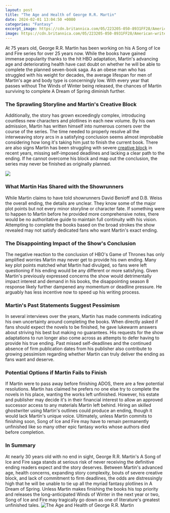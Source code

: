 ```yaml
---
layout: post
title: "The Age and Health of George R.R. Martin"
date: 2024-02-01 13:04:50 +0000
categories: "Fantasy"
excerpt_image: https://cdn.britannica.com/05/223205-050-8931FF28/American-writer-George-RR-Martin-2011.jpg
image: https://cdn.britannica.com/05/223205-050-8931FF28/American-writer-George-RR-Martin-2011.jpg
---
```


At 75 years old, George R.R. Martin has been working on his A Song of Ice and Fire series for over 25 years now. While the books have gained immense popularity thanks to the hit HBO adaptation, Martin's advancing age and deteriorating health have cast doubt on whether he will be able to complete the planned seven-book saga. As an obese man who has struggled with his weight for decades, the average lifespan for men of Martin's age and body type is concerningly low. With every year that passes without The Winds of Winter being released, the chances of Martin surviving to complete A Dream of Spring diminish further.
### The Sprawling Storyline and Martin's Creative Block  
Additionally, the story has grown exceedingly complex, introducing countless new characters and plotlines in each new volume. By his own admission, Martin has written himself into numerous corners over the course of the series. The time needed to properly resolve all the interweaving story arcs in a satisfying conclusion seems almost improbable considering how long it's taking him just to finish the current book. There are also signs Martin has been struggling with severe [creative block](https://yt.io.vn/collection/alejos) in recent years, missing self-imposed deadlines and lacking a clear path to the ending. If he cannot overcome his block and map out the conclusion, the series may never be finished as originally planned.

![](https://m.media-amazon.com/images/M/MV5BMTY2MzYyNzMzNl5BMl5BanBnXkFtZTcwNDI1NDI3Ng@@._V1_.jpg)
### What Martin Has Shared with the Showrunners
While Martin claims to have told showrunners David Benioff and D.B. Weiss the overall ending, the details are unclear. They know some of the major plot points but not every minor storyline or character fate. If something were to happen to Martin before he provided more comprehensive notes, there would be no authoritative guide to maintain full continuity with his vision. Attempting to complete the books based on the broad strokes the show revealed may not satisfy dedicated fans who want Martin's exact ending. 
### The Disappointing Impact of the Show's Conclusion
The negative reaction to the conclusion of HBO's Game of Thrones has only amplified worries Martin may never get to provide his own ending. Many key plot points matched what Martin had divulged, so fans were left questioning if his ending would be any different or more satisfying. Given Martin's previously expressed concerns the show would detrimentally impact interest and demand in his books, the disappointing season 8 response likely further dampened any momentum or deadline pressure. He arguably has less incentive now to speed up his writing process.
### Martin's Past Statements Suggest Pessimism
In several interviews over the years, Martin has made comments indicating his own uncertainty around completing the books. When directly asked if fans should expect the novels to be finished, he gave lukewarm answers about striving his best but making no guarantees. His requests for the show adaptations to run longer also come across as attempts to defer having to provide his true ending. Past missed self-deadlines and the continued absence of firm publication dates from his publisher also contribute to growing pessimism regarding whether Martin can truly deliver the ending as fans want and deserve.
### Potential Options if Martin Fails to Finish
If Martin were to pass away before finishing ADOS, there are a few potential resolutions. Martin has claimed he prefers no one else try to complete the novels in his place, wanting the works left unfinished. However, his estate and publisher may decide it's in their financial interest to allow an approved successor access to any materials Martin left behind. Hiring an skilled ghostwriter using Martin's outlines could produce an ending, though it would lack Martin's unique voice. Ultimately, unless Martin commits to finishing soon, Song of Ice and Fire may have to remain permanently unfinished like so many other epic fantasy works whose authors died before completion. 
### In Summary
At nearly 30 years old with no end in sight, George R.R. Martin's A Song of Ice and Fire saga stands at serious risk of never receiving the definitive ending readers expect and the story deserves. Between Martin's advanced age, health concerns, expanding story complexity, bouts of severe creative block, and lack of commitment to firm deadlines, the odds are distressingly high that he will be unable to tie up all the myriad fantasy plotlines in A Dream of Spring. Unless Martin makes finishing the books his top priority and releases the long-anticipated Winds of Winter in the next year or two, Song of Ice and Fire may tragically go down as one of literature's greatest unfinished tales.
![The Age and Health of George R.R. Martin](https://cdn.britannica.com/05/223205-050-8931FF28/American-writer-George-RR-Martin-2011.jpg)